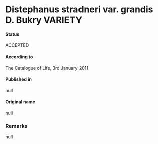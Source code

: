 Distephanus stradneri var. grandis D. Bukry VARIETY
=======

#### Status
ACCEPTED

#### According to
The Catalogue of Life, 3rd January 2011

#### Published in
null

#### Original name
null

### Remarks
null